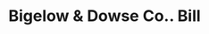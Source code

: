 ---
doi: 10.7916/D8RV20SJ
date_other: '1890'
date_other_textual: 1890-1899
form: printed ephemera
genre:
- Invoices
name:
- Bigelow & Dowse Co.
object_in_context_url: https://biggert.cul.columbia.edu/items/view/ave_biggert_00332
subject_hierarchical_geographic:
- Boston, Massachusetts, United States
subject_name:
- Bigelow & Dowse Co.
title: Bigelow & Dowse Co.. Bill
sort_title: Bigelow & Dowse Co.. Bill
call_number: ave_biggert_00332
coordinates:
- 42.35805555555556,-71.06361111111111
pid: ave_biggert_00332
identifiers: ave_biggert_00332
thumbnail: https://derivativo-3.library.columbia.edu/iiif/2/ldpd:344169/full/!256,256/0/native.jpg
permalink: /biggert/ave_biggert_00332/
layout: iiif-image-page
---